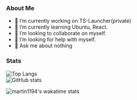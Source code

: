 ### About Me
- 🔭 I’m currently working on TS-Launcher(private)
- 🌱 I’m currently learning Ubuntu, React.
- 👯 I’m looking to collaborate on myself.
- 🤔 I’m looking for help with myself.
- 💬 Ask me about nothing

### Stats
![Top Langs](https://github-readme-stats.vercel.app/api/top-langs/?username=martin1194&layout=compact&count_private=true)  
![GitHub stats](https://github-readme-stats.vercel.app/api?username=martin1194&count_private=true)

![martin1194's wakatime stats](https://github-readme-stats.vercel.app/api/wakatime?username=martin1194)


<!--
**martin1194/martin1194** is a ✨ _special_ ✨ repository because its `README.md` (this file) appears on your GitHub profile.

Here are some ideas to get you started:

- 🔭 I’m currently working on ...
- 🌱 I’m currently learning ...
- 👯 I’m looking to collaborate on ...
- 🤔 I’m looking for help with ...
- 💬 Ask me about ...
- 📫 How to reach me: ...
- 😄 Pronouns: ...
- ⚡ Fun fact: ...
-->


<!--
**martin1194/martin1194** is a ✨ _special_ ✨ repository because its `README.md` (this file) appears on your GitHub profile.

Here are some ideas to get you started:

- 🔭 I’m currently working on ...
- 🌱 I’m currently learning ...
- 👯 I’m looking to collaborate on ...
- 🤔 I’m looking for help with ...
- 💬 Ask me about ...
- 📫 How to reach me: ...
- 😄 Pronouns: ...
- ⚡ Fun fact: ...
-->

